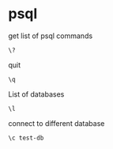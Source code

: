 # psql

get list of psql commands
```
\?
```

quit
```
\q
```

List of databases
```
\l
```

connect to different database
```
\c test-db
```
